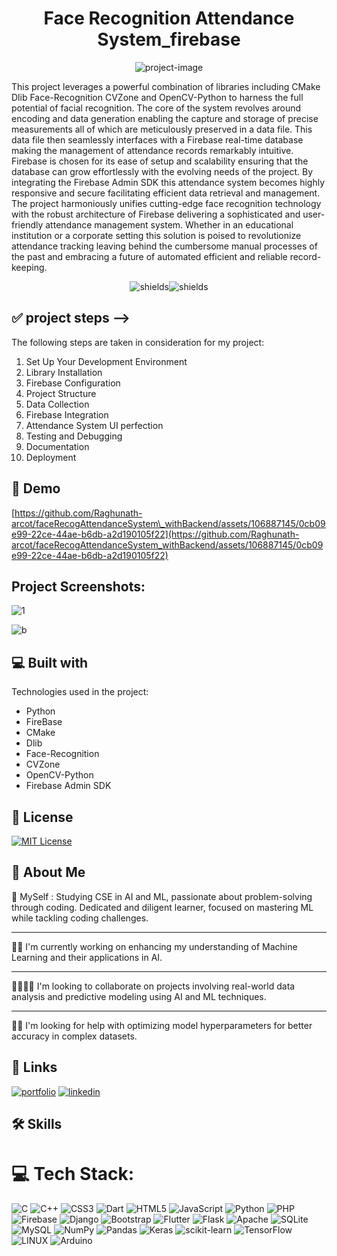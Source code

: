 <h1 align="center" id="title">Face Recognition Attendance System_firebase</h1>

<p align="center"><img src="https://socialify.git.ci/Raghunath-arcot/faceRecogAttendanceSystem_withBackend/image?font=Inter&amp;forks=1&amp;issues=1&amp;language=1&amp;name=1&amp;owner=1&amp;pattern=Diagonal%20Stripes&amp;pulls=1&amp;stargazers=1&amp;theme=Auto" alt="project-image"></p>

<p id="description">This project leverages a powerful combination of libraries including CMake Dlib Face-Recognition CVZone and OpenCV-Python to harness the full potential of facial recognition. The core of the system revolves around encoding and data generation enabling the capture and storage of precise measurements all of which are meticulously preserved in a data file. This data file then seamlessly interfaces with a Firebase real-time database making the management of attendance records remarkably intuitive. Firebase is chosen for its ease of setup and scalability ensuring that the database can grow effortlessly with the evolving needs of the project. By integrating the Firebase Admin SDK this attendance system becomes highly responsive and secure facilitating efficient data retrieval and management. The project harmoniously unifies cutting-edge face recognition technology with the robust architecture of Firebase delivering a sophisticated and user-friendly attendance management system. Whether in an educational institution or a corporate setting this solution is poised to revolutionize attendance tracking leaving behind the cumbersome manual processes of the past and embracing a future of automated efficient and reliable record-keeping.</p>

<p align="center"><img src="https://img.shields.io/badge/Python-OpenCV-yellow" alt="shields"><img src="https://img.shields.io/badge/EZCheckIn-Raghu-green" alt="shields"></p>

## ✅ project steps -->

The following steps are taken in consideration for my project:
1.  Set Up Your Development Environment
2.  Library Installation
3.  Firebase Configuration
4.  Project Structure
5.  Data Collection
6.  Firebase Integration
7.  Attendance System UI perfection
8.  Testing and Debugging
9.  Documentation
10.  Deployment






<h2>🚀 Demo</h2>

[https://github.com/Raghunath-arcot/faceRecogAttendanceSystem\_withBackend/assets/106887145/0cb09e99-22ce-44ae-b6db-a2d190105f22](https://github.com/Raghunath-arcot/faceRecogAttendanceSystem_withBackend/assets/106887145/0cb09e99-22ce-44ae-b6db-a2d190105f22)

<h2>Project Screenshots:</h2>

![1](https://github.com/Raghunath-arcot/faceRecogAttendanceSystem_withBackend/assets/106887145/e4c5e6d7-2930-49af-be31-21fb03b61ed3)


![b](https://github.com/Raghunath-arcot/faceRecogAttendanceSystem_withBackend/assets/106887145/909a0fc1-cf57-4970-a33b-86b995b477a5)

  
  
<h2>💻 Built with</h2>

Technologies used in the project:

*   Python
*   FireBase
*   CMake
*   Dlib
*   Face-Recognition
*   CVZone
*   OpenCV-Python
*   Firebase Admin SDK

## 🪪 License

[![MIT License](https://img.shields.io/badge/License-MIT-green.svg)](https://choosealicense.com/licenses/mit/)


## 💫 About Me

💁 MySelf : Studying CSE in AI and ML, passionate about problem-solving through coding. Dedicated and diligent learner, focused on mastering ML while tackling coding challenges.

---

👨‍💻 I'm currently working on enhancing my understanding of Machine Learning and their applications in AI.

---

🫱🏻‍🫲🏿 I'm looking to collaborate on projects involving real-world data analysis and predictive modeling using AI and ML techniques.

---

👨‍💼 I'm looking for help with optimizing model hyperparameters for better accuracy in complex datasets.

## 🔗 Links
[![portfolio](https://img.shields.io/badge/my_portfolio-000?style=for-the-badge&logo=ko-fi&logoColor=white)](https://raghunath-arcot.github.io/portfolio_raghunath.github.io/)
[![linkedin](https://img.shields.io/badge/linkedin-0A66C2?style=for-the-badge&logo=linkedin&logoColor=white)](https://www.linkedin.com/in/raghunath-rao-arcot-584928223/)

## 🛠 Skills
# 💻 Tech Stack:
![C](https://img.shields.io/badge/c-%2300599C.svg?style=plastic&logo=c&logoColor=white) ![C++](https://img.shields.io/badge/c++-%2300599C.svg?style=plastic&logo=c%2B%2B&logoColor=white) ![CSS3](https://img.shields.io/badge/css3-%231572B6.svg?style=plastic&logo=css3&logoColor=white) ![Dart](https://img.shields.io/badge/dart-%230175C2.svg?style=plastic&logo=dart&logoColor=white) ![HTML5](https://img.shields.io/badge/html5-%23E34F26.svg?style=plastic&logo=html5&logoColor=white) ![JavaScript](https://img.shields.io/badge/javascript-%23323330.svg?style=plastic&logo=javascript&logoColor=%23F7DF1E) ![Python](https://img.shields.io/badge/python-3670A0?style=plastic&logo=python&logoColor=ffdd54) ![PHP](https://img.shields.io/badge/php-%23777BB4.svg?style=plastic&logo=php&logoColor=white) ![Firebase](https://img.shields.io/badge/firebase-%23039BE5.svg?style=plastic&logo=firebase) ![Django](https://img.shields.io/badge/django-%23092E20.svg?style=plastic&logo=django&logoColor=white) ![Bootstrap](https://img.shields.io/badge/bootstrap-%23563D7C.svg?style=plastic&logo=bootstrap&logoColor=white) ![Flutter](https://img.shields.io/badge/Flutter-%2302569B.svg?style=plastic&logo=Flutter&logoColor=white) ![Flask](https://img.shields.io/badge/flask-%23000.svg?style=plastic&logo=flask&logoColor=white) ![Apache](https://img.shields.io/badge/apache-%23D42029.svg?style=plastic&logo=apache&logoColor=white) ![SQLite](https://img.shields.io/badge/sqlite-%2307405e.svg?style=plastic&logo=sqlite&logoColor=white) ![MySQL](https://img.shields.io/badge/mysql-%2300f.svg?style=plastic&logo=mysql&logoColor=white) ![NumPy](https://img.shields.io/badge/numpy-%23013243.svg?style=plastic&logo=numpy&logoColor=white) ![Pandas](https://img.shields.io/badge/pandas-%23150458.svg?style=plastic&logo=pandas&logoColor=white) ![Keras](https://img.shields.io/badge/Keras-%23D00000.svg?style=plastic&logo=Keras&logoColor=white) ![scikit-learn](https://img.shields.io/badge/scikit--learn-%23F7931E.svg?style=plastic&logo=scikit-learn&logoColor=white) ![TensorFlow](https://img.shields.io/badge/TensorFlow-%23FF6F00.svg?style=plastic&logo=TensorFlow&logoColor=white) ![LINUX](https://img.shields.io/badge/Linux-FCC624?style=plastic&logo=linux&logoColor=black) ![Arduino](https://img.shields.io/badge/-Arduino-00979D?style=plastic&logo=Arduino&logoColor=white)


